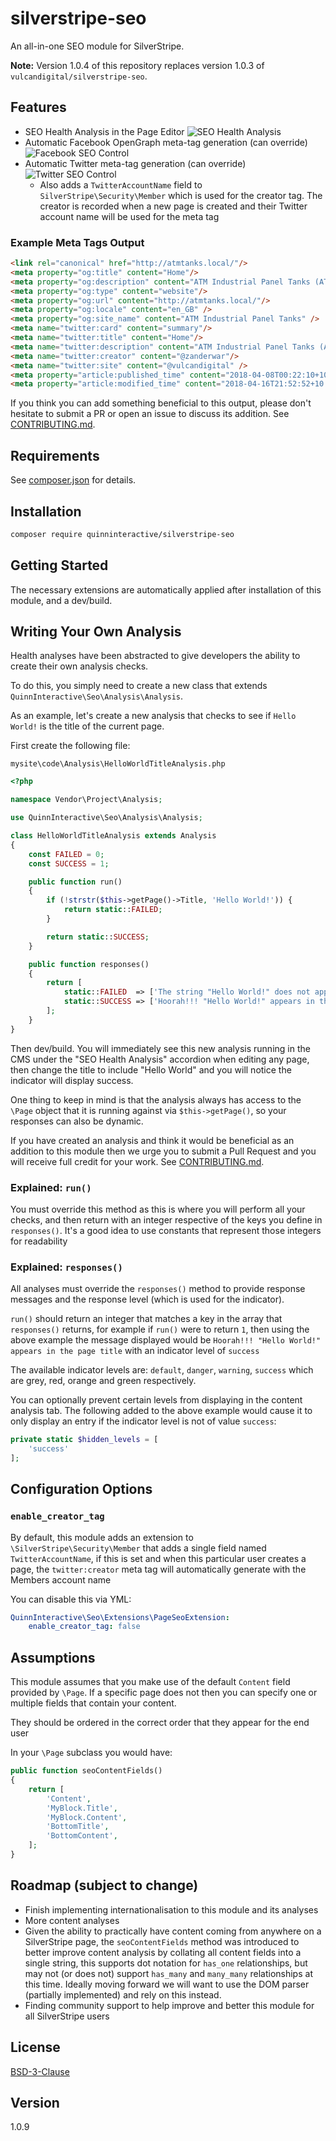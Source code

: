 # silverstripe-seo

An all-in-one SEO module for SilverStripe.

**Note:** Version 1.0.4 of this repository replaces version 1.0.3 of `vulcandigital/silverstripe-seo`.

## Features

* SEO Health Analysis in the Page Editor ![SEO Health Analysis](https://i.imgur.com/L2MTFDd.png)
* Automatic Facebook OpenGraph meta-tag generation (can override) ![Facebook SEO Control](https://i.imgur.com/FcK0ExJ.png)
* Automatic Twitter meta-tag generation (can override) ![Twitter SEO Control](https://i.imgur.com/7I4rnXw.png)
    * Also adds a `TwitterAccountName` field to `SilverStripe\Security\Member` which is used for the creator tag. The creator is recorded when a new page is created and their Twitter account name will be used for the meta tag

### Example Meta Tags Output

```html
<link rel="canonical" href="http://atmtanks.local/"/>
<meta property="og:title" content="Home"/>
<meta property="og:description" content="ATM Industrial Panel Tanks (ATM) specialises in tank builds, modifications and maintenance. ATM has performed significant tank refurbishments, re-lines and roof replacements for Government Hospitals, Power Stations, Food Process Companies, Mines and more."/>
<meta property="og:type" content="website"/>
<meta property="og:url" content="http://atmtanks.local/"/>
<meta property="og:locale" content="en_GB" />
<meta property="og:site_name" content="ATM Industrial Panel Tanks" />
<meta name="twitter:card" content="summary"/>
<meta name="twitter:title" content="Home"/>
<meta name="twitter:description" content="ATM Industrial Panel Tanks (ATM) specialises in tank builds, modifications and maintenance. ATM has performed significant tank refurbishments, re-lines and roof replacements for Government Hospitals, Power Stations, Food Process Companies, Mines and more."/>
<meta name="twitter:creator" content="@zanderwar"/>
<meta name="twitter:site" content="@vulcandigital" />
<meta property="article:published_time" content="2018-04-08T00:22:10+10:00" />
<meta property="article:modified_time" content="2018-04-16T21:52:52+10:00" />
```

If you think you can add something beneficial to this output, please don't hesitate to submit a PR or open an issue to discuss its addition. See [CONTRIBUTING.md](CONTRIBUTING.md).

## Requirements

See [composer.json](composer.json) for details.

## Installation

```bash
composer require quinninteractive/silverstripe-seo
```

## Getting Started

The necessary extensions are automatically applied after installation of this module, and a dev/build.

## Writing Your Own Analysis

Health analyses have been abstracted to give developers the ability to create their own analysis checks.

To do this, you simply need to create a new class that extends `QuinnInteractive\Seo\Analysis\Analysis`.

As an example, let's create a new analysis that checks to see if `Hello World!` is the title of the current page.

First create the following file:

`mysite\code\Analysis\HelloWorldTitleAnalysis.php`

```php
<?php

namespace Vendor\Project\Analysis;

use QuinnInteractive\Seo\Analysis\Analysis;

class HelloWorldTitleAnalysis extends Analysis
{
    const FAILED = 0;
    const SUCCESS = 1;

    public function run()
    {
        if (!strstr($this->getPage()->Title, 'Hello World!')) {
            return static::FAILED;
        }

        return static::SUCCESS;
    }

    public function responses()
    {
        return [
            static::FAILED  => ['The string "Hello World!" does not appear in the page title', 'danger'],
            static::SUCCESS => ['Hoorah!!! "Hello World!" appears in the page title', 'success'],
        ];
    }
}
```

Then dev/build. You will immediately see this new analysis running in the CMS under the "SEO Health Analysis" accordion when editing any page, then change the title to include "Hello World" and you will notice the indicator will display success.

One thing to keep in mind is that the analysis always has access to the `\Page` object that it is running against via `$this->getPage()`, so your responses can also be dynamic.

If you have created an analysis and think it would be beneficial as an addition to this module then we urge you to submit a Pull Request and you will receive full credit for your work. See [CONTRIBUTING.md](CONTRIBUTING.md).

### Explained: `run()`

You must override this method as this is where you will perform all your checks, and then return with an integer respective of the keys you define in `responses()`. It's a good idea to use constants that represent those integers for readability

### Explained: `responses()`

All analyses must override the `responses()` method to provide response messages and the response level (which is used for the indicator).

`run()` should return an integer that matches a key in the array that `responses()` returns, for example if `run()` were to return `1`, then using the above example the message displayed would be `Hoorah!!! "Hello World!" appears in the page title` with an indicator level of `success`

The available indicator levels are: `default`, `danger`, `warning`, `success` which are grey, red, orange and green respectively.

You can optionally prevent certain levels from displaying in the content analysis tab. The following added to the above example would cause it to only display an entry if the indicator level is not of value `success`:

```php
private static $hidden_levels = [
    'success'
];
```

## Configuration Options

### `enable_creator_tag`

By default, this module adds an extension to `\SilverStripe\Security\Member` that adds a single field named `TwitterAccountName`, if this is set
and when this particular user creates a page, the `twitter:creator` meta tag will automatically generate with the Members account name

You can disable this via YML:

```yml
QuinnInteractive\Seo\Extensions\PageSeoExtension:
    enable_creator_tag: false
```

## Assumptions

This module assumes that you make use of the default `Content` field provided by `\Page`. If a specific page does not then you can specify one or multiple fields that contain your content.

They should be ordered in the correct order that they appear for the end user

In your `\Page` subclass you would have:

```php
public function seoContentFields()
{
    return [
        'Content',
        'MyBlock.Title',
        'MyBlock.Content',
        'BottomTitle',
        'BottomContent',
    ];
}
```

## Roadmap (subject to change)

* Finish implementing internationalisation to this module and its analyses
* More content analyses
* Given the ability to practically have content coming from anywhere on a SilverStripe page, the `seoContentFields` method was introduced to better improve content analysis by collating all content fields into a single string, this supports dot notation for `has_one` relationships, but may not (or does not) support `has_many` and `many_many` relationships at this time. Ideally moving forward we will want to use the DOM parser (partially implemented) and rely on this instead.
* Finding community support to help improve and better this module for all SilverStripe users

## License

[BSD-3-Clause](LICENSE.md)

## Version

1.0.9

